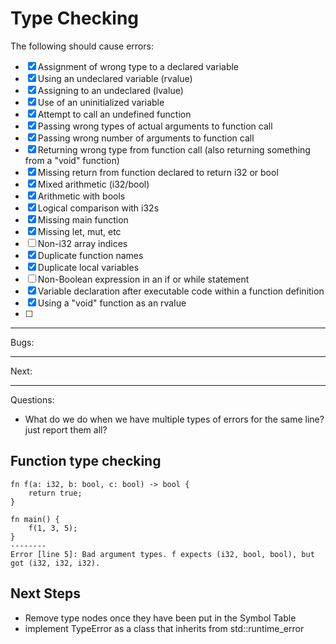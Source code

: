 # Type Checking

The following should cause errors:
- [x] Assignment of wrong type to a declared variable
- [x] Using an undeclared variable (rvalue)
- [x] Assigning to an undeclared (lvalue)
- [x] Use of an uninitialized variable
- [x] Attempt to call an undefined function
- [x] Passing wrong types of actual arguments to function call
- [x] Passing wrong number of arguments to function call
- [x] Returning wrong type from function call (also returning something from a "void" function)
- [x] Missing return from function declared to return i32 or bool
- [x] Mixed arithmetic (i32/bool)
- [x] Arithmetic with bools
- [x] Logical comparison with i32s
- [x] Missing main function
- [x] Missing let, mut, etc
- [ ] Non-i32 array indices
- [x] Duplicate function names
- [x] Duplicate local variables
- [ ] Non-Boolean expression in an if or while statement
- [x] Variable declaration after executable code within a function definition
- [x] Using a "void" function as an rvalue 
- [ ] 

---
Bugs:

---
Next:

---

Questions:
- What do we do when we have multiple types of errors for the same line? just report them all?

## Function type checking
```
fn f(a: i32, b: bool, c: bool) -> bool {
    return true;
}

fn main() {
    f(1, 3, 5);
}
--------
Error [line 5]: Bad argument types. f expects (i32, bool, bool), but got (i32, i32, i32). 
```


## Next Steps
- Remove type nodes once they have been put in the Symbol Table
- implement TypeError as a class that inherits from std::runtime_error
